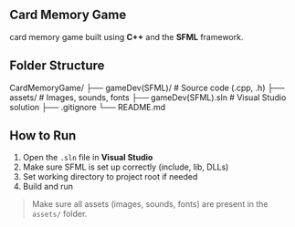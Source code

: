 ﻿## Card Memory Game

card memory game built using **C++** and the **SFML** framework.

## Folder Structure
CardMemoryGame/
├── gameDev(SFML)/ # Source code (.cpp, .h)
├── assets/ # Images, sounds, fonts
├── gameDev(SFML).sln # Visual Studio solution
├── .gitignore
└── README.md

## How to Run
1. Open the `.sln` file in **Visual Studio**
2. Make sure SFML is set up correctly (include, lib, DLLs)
3. Set working directory to project root if needed
4. Build and run

> Make sure all assets (images, sounds, fonts) are present in the `assets/` folder.
